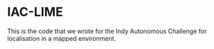 # IAC-LIME
This is the code that we wrote for the Indy Autonomous Challenge for localisation in a mapped environment.
